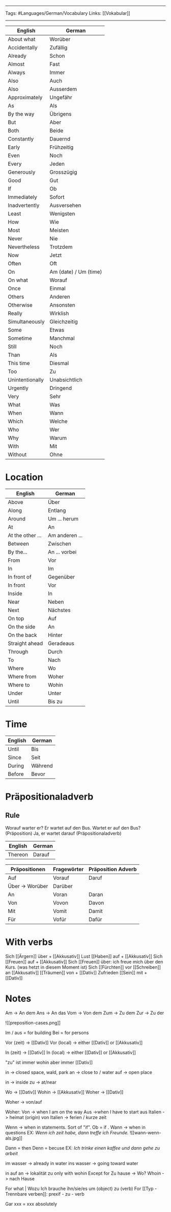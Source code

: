 ___
Tags: #Languages/German/Vocabulary 
Links: [[Vokabular]]
___
English | German
------------ | ------------
About what | Worüber
Accidentally | Zufällig
Already | Schon
Almost | Fast
Always | Immer
Also | Auch
Also | Ausserdem
Approximately | Ungefähr
As | Als
By the way | Übrigens
But | Aber
Both | Beide
Constantly | Dauernd
Early | Frühzeitig
Even | Noch
Every | Jeden
Generously | Grosszügig
Good | Gut
If  | Ob
Immediately | Sofort
Inadvertently | Ausversehen
Least | Wenigsten
How | Wie
Most | Meisten 
Never | Nie
Nevertheless | Trotzdem
Now | Jetzt
Often | Oft
On | Am (date) / Um (time)
On what | Worauf
Once | Einmal
Others | Anderen
Otherwise | Ansonsten
Really | Wirklish
Simultaneously | Gleichzeitig
Some | Etwas
Sometime | Manchmal
Still | Noch
Than | Als
This time | Diesmal
Too | Zu
Unintentionally | Unabsichtlich
Urgently | Dringend
Very | Sehr
What | Was
When | Wann
Which | Welche
Who | Wer
Why | Warum
With | Mit
Without | Ohne

# Location
English | German
------------ | ------------
Above | Über
Along | Entlang
Around | Um ... herum
At | An
At the other ... | Am anderen ...
Between | Zwischen
By the... | An ... vorbei
From | Vor
In | Im
In front of | Gegenüber
In front | Vor
Inside | In
Near | Neben
Next | Nächstes
On top | Auf
On the side | An
On the back | Hinter
Straight ahead | Geradeaus
Through | Durch
To | Nach
Where | Wo
Where from | Woher
Where to | Wohin
Under | Unter
Until | Bis zu


# Time
English | German
------------ | ------------
Until | Bis
Since | Seit
During | Während
Before | Bevor


# Präpositionaladverb
## Rule
Worauf warter er?
Er wartet auf den Bus.
Wartet er auf den Bus? (Präposition)
Ja, er wartet darauf (Präpositionaladverb)

English | German
------------ | ------------
Thereon | Darauf

Präpositionen | Fragewörter | Präposition Adverb
------------ | ------------ | ------------
Auf | Vorauf | Daruf
Über -> Worüber  | Darüber
An | Voran | Daran
Von | Vovon | Davon
Mit | Vomit | Damit
Für | Vofür | Dafür


# With verbs
Sich [[Ärgern]] über + [[Akkusativ]]
Lust [[Haben]] auf + [[Akkusativ]]
Sich [[Freuen]] auf + [[Akkusativ]]
Sich [[Freuen]] über: ich freue mich über den Kurs. (was hetzt in diesem Moment ist)
Sich [[Fürchten]] vor
[[Schreiben]] an [[Akkusativ]]
[[Träumen]] von + [[Dativ]]
Zufrieden [[Sein]] mit + [[Dativ]]



# Notes
Am -> An dem
Ans -> An das
Vom -> Von dem
Zum -> Zu dem
Zur -> Zu der

![[preposition-cases.png]]

Im / aus = for building
Bei = for persons

Vor (zeit) -> [[Dativ]]
Vor (local) -> either [[Dativ]] or [[Akkusativ]]

In (zeit) -> [[Dativ]]
In (local) -> either [[Dativ]] or [[Akkusativ]]

"zu" ist immer wohin aber immer [[Dativ]]

in  -> closed space, wald, park
an -> close to / water
auf -> open place

in -> inside
zu -> at/near

Wo -> [[Dativ]]
Wohin -> [[Akkusativ]]
Woher -> [[Dativ]]

Woher -> von/auf

Woher:
Von -> when I am on the way
Aus ->when I have to start
aus Italien -> heimat (origin)
von Italien -> ferien / kurze zeit

Wenn -> when in statements. Sort of "if". Ob = if .
Wann -> when in questions
EX: *Wenn ich zeit habe, dann treffe ich Freunde.*
![[wann-wenn-als.jpg]]

Dann = then
Denn = becuse
EX: *Ich trinke einen kaffee und dann gehe zu arbeit*

im wasser -> already in water
ins wasser -> going toward water

in auf an -> lokalität
zu only with wohin Except for Zu hause -> Wo?
Whoin -> nach Hause

For what | Wozu
Ich brauche ihn/sie/es um (object) zu (verb)
For [[Typ - Trennbare verben]]: prexif - zu - verb

Gar xxx = xxx absolutely 